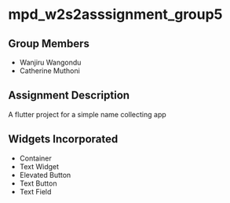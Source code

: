 # mpd_w2s2asssignment_group5

## Group Members
- Wanjiru Wangondu
- Catherine Muthoni

## Assignment Description
A flutter project for a simple name collecting app

## Widgets Incorporated

- Container
- Text Widget
- Elevated Button
- Text Button
- Text Field

